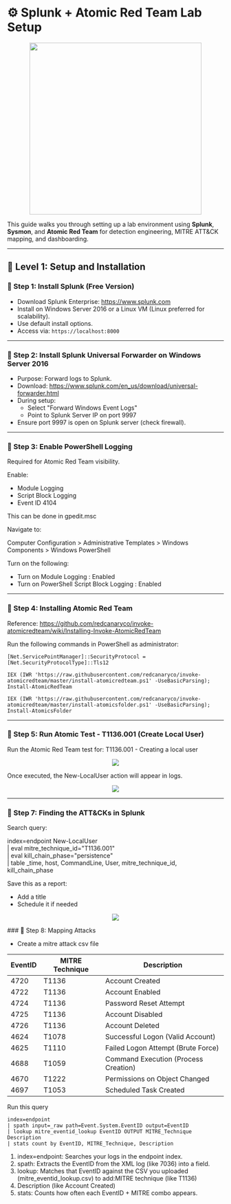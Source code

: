 # ⚙️ Splunk + Atomic Red Team Lab Setup

<p align="center">
  <img src="https://github.com/user-attachments/assets/dc4a9264-efd2-490d-bc3e-812a8152988c" width="400px" />
</p>

This guide walks you through setting up a lab environment using **Splunk**, **Sysmon**, and **Atomic Red Team** for detection engineering, MITRE ATT&CK mapping, and dashboarding.

---

## 🔧 Level 1: Setup and Installation

### 🧩 Step 1: Install Splunk (Free Version)

- Download Splunk Enterprise: https://www.splunk.com  
- Install on Windows Server 2016 or a Linux VM (Linux preferred for scalability).  
- Use default install options.  
- Access via: `https://localhost:8000`  

---

### 🔩 Step 2: Install Splunk Universal Forwarder on Windows Server 2016

- Purpose: Forward logs to Splunk.
- Download: https://www.splunk.com/en_us/download/universal-forwarder.html
- During setup:
  - Select "Forward Windows Event Logs"
  - Point to Splunk Server IP on port 9997
- Ensure port 9997 is open on Splunk server (check firewall).

---

### 🔐 Step 3: Enable PowerShell Logging

Required for Atomic Red Team visibility.

Enable:

- Module Logging
- Script Block Logging
- Event ID 4104

This can be done in gpedit.msc

Navigate to:

Computer Configuration > Administrative Templates > Windows Components > Windows PowerShell

Turn on the following:

- Turn on Module Logging : Enabled  
- Turn on PowerShell Script Block Logging : Enabled

---

### 🔐 Step 4: Installing Atomic Red Team

Reference: https://github.com/redcanaryco/invoke-atomicredteam/wiki/Installing-Invoke-AtomicRedTeam

Run the following commands in PowerShell as administrator:
```
[Net.ServicePointManager]::SecurityProtocol = [Net.SecurityProtocolType]::Tls12
```

```
IEX (IWR 'https://raw.githubusercontent.com/redcanaryco/invoke-atomicredteam/master/install-atomicredteam.ps1' -UseBasicParsing);
Install-AtomicRedTeam
```
```
IEX (IWR 'https://raw.githubusercontent.com/redcanaryco/invoke-atomicredteam/master/install-atomicsfolder.ps1' -UseBasicParsing); Install-AtomicsFolder
```
---


### 🔐 Step 5: Run Atomic Test - T1136.001 (Create Local User)

Run the Atomic Red Team test for: T1136.001 - Creating a local user

<p align="center">
  <img src="https://github.com/user-attachments/assets/88148c05-2e35-446b-b003-2e05ac3485e1" />
</p>

Once executed, the New-LocalUser action will appear in logs.

<p align="center">
  <img src="https://github.com/user-attachments/assets/6f05fa64-1aaa-4f9e-89aa-860bcbb47fb9" />
</p>

---

### 🔐 Step 7: Finding the ATT&CKs in Splunk

Search query:

index=endpoint New-LocalUser  
| eval mitre_technique_id="T1136.001"  
| eval kill_chain_phase="persistence"  
| table _time, host, CommandLine, User, mitre_technique_id, kill_chain_phase

Save this as a report:

- Add a title
- Schedule it if needed

<p align="center">
  <img src="https://github.com/user-attachments/assets/413111c8-4fe2-43df-9cfb-e3156e60d1e7" />
</p>
### 🔐 Step 8: Mapping Attacks 

- Create a mitre attack csv file
  
| EventID | MITRE Technique | Description                             |
|---------|------------------|-----------------------------------------|
| 4720    | T1136            | Account Created                         |
| 4722    | T1136            | Account Enabled                         |
| 4724    | T1136            | Password Reset Attempt                  |
| 4725    | T1136            | Account Disabled                        |
| 4726    | T1136            | Account Deleted                         |
| 4624    | T1078            | Successful Logon (Valid Account)        |
| 4625    | T1110            | Failed Logon Attempt (Brute Force)      |
| 4688    | T1059            | Command Execution (Process Creation)    |
| 4670    | T1222            | Permissions on Object Changed           |
| 4697    | T1053            | Scheduled Task Created

Run this query
```
index=endpoint
| spath input=_raw path=Event.System.EventID output=EventID
| lookup mitre_eventid_lookup EventID OUTPUT MITRE_Technique Description
| stats count by EventID, MITRE_Technique, Description
```
  1. index=endpoint: Searches your logs in the endpoint index.
  2. spath: Extracts the EventID from the XML log (like 7036) into a field.
  3. lookup: Matches that EventID against the CSV you uploaded (mitre_eventid_lookup.csv) to add:MITRE technique (like T1136)
  4. Description (like Account Created)
  5. stats: Counts how often each EventID + MITRE combo appears.
